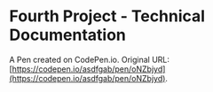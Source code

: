 # Fourth Project - Technical Documentation

A Pen created on CodePen.io. Original URL: [https://codepen.io/asdfgab/pen/oNZbjyd](https://codepen.io/asdfgab/pen/oNZbjyd).

